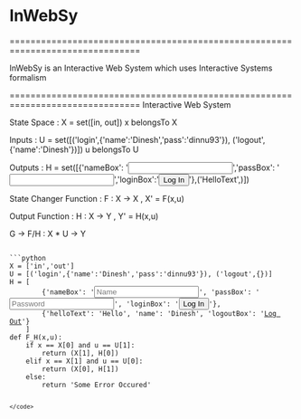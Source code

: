 # InWebSy

===============================================================================

InWebSy is an Interactive Web System which uses Interactive Systems formalism

===============================================================================
 Interactive Web System

 State Space : X = set([in, out]) x belongsTo X

 Inputs : U = set([('login',{'name':'Dinesh','pass':'dinnu93'}), ('logout',{'name':'Dinesh'})]) u belongsTo U

 Outputs : H = set([{'nameBox': '<input name="name"/>','passBox': '<input type="password" name="pass" />','loginBox':'<input type="submit" value="Log In">'},('HelloText',)])

 State Changer Function : F : X -> X , X' = F(x,u)

 Output Function : H : X -> Y , Y' = H(x,u)

 G -> F/H : X * U -> Y 

<code>
```python
X = ['in','out']
U = [('login',{'name':'Dinesh','pass':'dinnu93'}), ('logout',{})]
H = [
        {'nameBox': '<input name="name" placeholder="Name" class="form-control"/>', 'passBox': '<input type="password" placeholder="Password" name="pass" class="form-control"/>', 'loginBox': '<input type="submit" class="btn btn-primary btn-block" value="Log In">'}, 
        {'helloText': 'Hello', 'name': 'Dinesh', 'logoutBox': '<a href="/logout" class="btn btn-primary">Log Out</a>'}
    ]
def F_H(x,u):
	if x == X[0] and u == U[1]:
		return (X[1], H[0])
	elif x == X[1] and u == U[0]:
		return (X[0], H[1])
	else:
		return 'Some Error Occured'

```
</code>